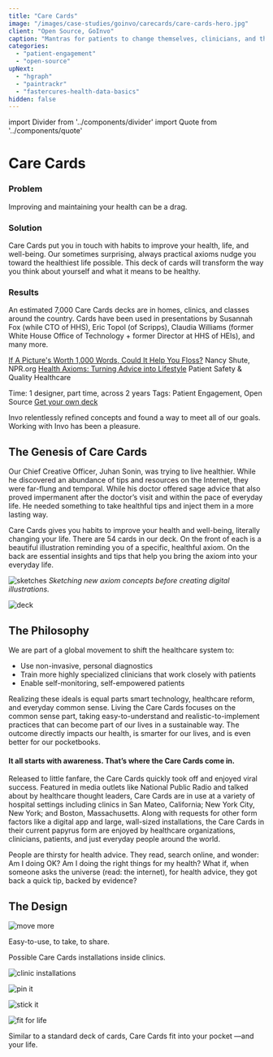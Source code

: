 ```yaml
---
title: "Care Cards"
image: "/images/case-studies/goinvo/carecards/care-cards-hero.jpg"
client: "Open Source, GoInvo"
caption: "Mantras for patients to change themselves, clinicians, and the healthcare system."
categories:
  - "patient-engagement"
  - "open-source"
upNext:
  - "hgraph"
  - "paintrackr"
  - "fastercures-health-data-basics"
hidden: false
---
```

import Divider from '../components/divider'
import Quote from '../components/quote'

# Care Cards

### Problem

Improving and maintaining your health can be a drag.

### Solution

Care Cards put you in touch with habits to improve your health, life, and well-being. Our sometimes surprising, always practical axioms nudge you toward the healthiest life possible. This deck of cards will transform the way you think about yourself and what it means to be healthy.


### Results

An estimated 7,000 Care Cards decks are in homes, clinics, and classes around the country. Cards have been used in presentations by Susannah Fox (while CTO of HHS), Eric Topol (of Scripps), Claudia Williams (former White House Office of Technology + former Director at HHS of HEIs), and many more.

[If A Picture's Worth 1,000 Words, Could It Help You Floss?](http://www.npr.org/blogs/health/2014/03/28/295734262/if-a-pictures-worth-1-000-words-could-it-help-you-floss)
Nancy Shute, NPR.org
[Health Axioms: Turning Advice into Lifestyle](http://psqh.com/news-health-axioms-turning-advice-into-lifestyle)
Patient Safety & Quality Healthcare


<span class="text--uppercase text--gray text--bold text--spacing">Time:</span> 1 designer, part time, across 2 years
<span class="text--uppercase text--gray text--bold text--spacing">Tags:</span> Patient Engagement, Open Source
<a href="www.carecards.me" class="button button--primary button--lg margin-top--double margin-bottom--half">Get your own deck</a>

<Quote quotee="Roni Zeiger, MD" quoteeSub="former Chief Health Strategist at Google, co-founder of Smart Patients">Invo relentlessly refined concepts and found a way to meet all of our goals. Working with Invo has been a pleasure.</Quote>

## The Genesis of Care Cards

Our Chief Creative Officer, Juhan Sonin, was trying to live healthier. While he discovered an abundance of tips and resources on the Internet, they were far-flung and temporal. While his doctor offered sage advice that also proved impermanent after the doctor’s visit and within the pace of everyday life. He needed something to take healthful tips and inject them in a more lasting way.

Care Cards gives you habits to improve your health and well-being, literally changing your life. There are 54 cards in our deck. On the front of each is a beautiful illustration reminding you of a specific, healthful axiom. On the back are essential insights and tips that help you bring the axiom into your everyday life.

![sketches](/images/case-studies/goinvo/carecards/care-cards-sketches.jpg)
*Sketching new axiom concepts before creating digital illustrations.*

![deck](/images/case-studies/goinvo/carecards/care-cards-twirled.jpg)

<Divider />

## The Philosophy

We are part of a global movement to shift the healthcare system to:
* Use non-invasive, personal diagnostics
* Train more highly specialized clinicians that work closely with patients
* Enable self-monitoring, self-empowered patients

Realizing these ideals is equal parts smart technology, healthcare reform, and everyday common sense. Living the Care Cards focuses on the common sense part, taking easy-to-understand and realistic-to-implement practices that can become part of our lives in a sustainable way. The outcome directly impacts our health, is smarter for our lives, and is even better for our pocketbooks.

#### It all starts with awareness. That’s where the Care Cards come in.

Released to little fanfare, the Care Cards quickly took off and enjoyed viral success. Featured in media outlets like National Public Radio and talked about by healthcare thought leaders, Care Cards are in use at a variety of hospital settings including clinics in San Mateo, California; New York City, New York; and Boston, Massachusetts. Along with requests for other form factors like a digital app and large, wall-sized installations, the Care Cards in their current papyrus form are enjoyed by healthcare organizations, clinicians, patients, and just everyday people around the world.

<Quote quotee="Susannah Fox" quoteeSub="Digital Health Strategist">People are thirsty for health advice. They read, search online, and wonder: Am I doing OK? Am I doing the right things for my health? What if, when someone asks the universe (read: the internet), for health advice, they got back a quick tip, backed by evidence?</Quote>

## The Design

![move more](/images/case-studies/goinvo/carecards/care-cards-move-more.jpg)

Easy-to-use, to take, to share.

Possible Care Cards installations inside clinics.

![clinic installations](/images/case-studies/goinvo/carecards/care-cards-office-mockups.jpg)

![pin it](/images/case-studies/goinvo/carecards/care-cards-bulletin-board.jpg)

![stick it](/images/case-studies/goinvo/carecards/care-cards-refrigerator.jpg)

![fit for life](/images/case-studies/goinvo/carecards/care-cards-kid-holding-card.jpg)

Similar to a standard deck of cards, Care Cards fit into your pocket &mdash;and your life.
